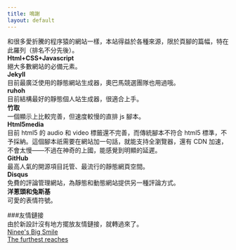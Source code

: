```yaml
---
title: 鳴謝
layout: default
---
```

和很多愛折騰的程序猿的網站一樣，本站得益於各種來源，限於頁腳的篇幅，特在此羅列（排名不分先後）。  
**Html+CSS+Javascript**  
絕大多數網站的必備元素。  
**Jekyll**  
目前最廣泛使用的靜態網站生成器，奧巴馬競選團隊也用過哦。  
**ruhoh**  
目前結構最好的靜態個人站生成器，很適合上手。  
**竹取**  
一個顯示上比較完善，但速度較慢的直排 js 腳本。  
**Html5media**  
目前 html5 的 audio 和 video 標籤還不完善，而傳統腳本不符合 html5 標準，不予採納。這個腳本祇需要在網站加一句話，就能支持全瀏覽器，還有 CDN 加速，不會太慢——不過在神奇的上國，能感覺到明顯的延遲。  
**GitHub**  
最高人氣的開源項目託管、最流行的靜態網頁空間。  
**Disqus**  
免費的評論管理網站，為靜態和動態網站提供另一種評論方式。  
**洋蔥頭和兔斯基**  
可愛的表情符號。  

###友情鏈接  
由於新設計沒有地方擺放友情鏈接，就轉過來了。  
<a href="http://ninee.org/" rel="external">Ninee's Big Smile</a>  
<a href="http://mingzhenzhen.wordpress.com/" rel="external">The furthest reaches</a>  
